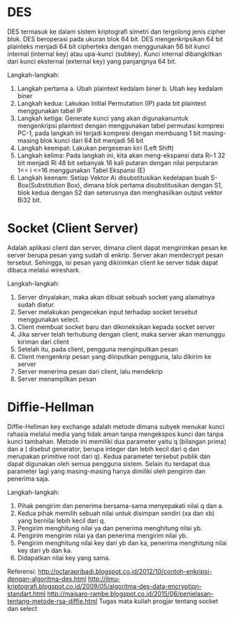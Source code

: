 # DES
DES termasuk ke dalam sistem kriptografi simetri dan tergolong jenis cipher blok. DES beroperasi pada ukuran blok 64 bit. DES mengenkripsikan 64 bit plainteks menjadi 64 bit cipherteks dengan menggunakan 56 bit kunci internal (internal key) atau upa-kunci (subkey). Kunci internal dibangkitkan dari kunci eksternal (external key) yang panjangnya 64 bit.

Langkah-langkah:
1.	Langkah pertama
  a.	Ubah plaintext kedalam biner
  b.	Ubah key kedalam biner
2.	Langkah kedua: Lakukan Initial Permutation (IP) pada bit plaintext menggunakan tabel IP
3.	Langkah ketiga: Generate kunci yang akan digunakanuntuk mengenkripsi plaintext dengan menggunakan tabel permutasi kompresi PC-1, pada langkah ini terjadi kompresi dengan membuang 1 bit masing-masing blok kunci dari 64 bit menjadi 56 bit
4.	Langkah keempat: Lakukan pergeseran kiri (Left Shift)
5.	Langkah kelima: Pada langkah ini, kita akan meng-ekspansi data Ri-1 32 bit menjadi Ri 48 bit sebanyak 16 kali putaran dengan nilai perputaran 1<= i <=16 menggunakan Tabel Ekspansi (E)
6.	Langkah keenam: Setiap Vektor Ai disubstitusikan kedelapan buah S-Box(Substitution Box), dimana blok pertama disubstitusikan dengan S1, blok kedua dengan S2 dan seterusnya dan menghasilkan output vektor Bi32 bit.

# Socket (Client Server)
Adalah aplikasi client dan server, dimana client dapat mengirimkan pesan ke server berupa pesan yang sudah di enkrip. Server akan mendecrypt pesan tersebut. Sehingga, isi pesan yang dikirimkan client ke server tidak dapat dibaca melalui wireshark.

Langkah-langkah:
1.	Server dinyalakan, maka akan dibuat sebuah socket yang alamatnya sudah diatur.
2.	Server melakukan pengecekan input terhadap socket tersebut menggunakan select.
3.	Client membuat socket baru dan dikoneksikan kepada socket server
4.	Jika server telah terhubung dengan client, maka server akan menunggu kiriman dari client
5.	Setelah itu, pada client, pengguna menginputkan pesan
6.	Client mengenkrip pesan yang diinputkan pengguna, lalu dikirim ke server
7.	Server menerima pesan dari client, lalu mendekrip
8.	Server menampilkan pesan

# Diffie-Hellman
Diffie-Hellman key exchange adalah metode dimana subyek menukar kunci rahasia   melalui   media   yang   tidak   aman   tanpa   mengekspos   kunci dan tanpa kunci tambahan. Metode ini memiliki dua parameter yaitu q (bilangan prima) dan a ( disebut generator, berupa integer dan lebih kecil dari q dan merupakan primitive root dari q). Kedua parameter tersebut publik dan dapat digunakan  oleh  semua  pengguna  sistem. Selain itu terdapat dua parameter lagi yang masing-masing hanya dimiliki oleh pengirim dan penerima saja.

Langkah-langkah:
1. Pihak pengirim dan penerima bersama-sama menyepakati nilai q dan a.
2. Kedua pihak memilih sebuah nilai untuk disimpan sendiri (xa dan xb) yang bernilai lebih kecil dari q.
3. Pengirim menghitung nilai ya dan penerima menghitung nilai yb.
4. Pengirim mengirim nilai ya dan penerima mengirim nilai yb.
5. Pengirim menghitung nilai key dari yb dan ka, penerima menghitung nilai key dari yb dan ka.
6. Didapatkan nilai key yang sama.



Referensi:
http://octarapribadi.blogspot.co.id/2012/10/contoh-enkripsi-dengan-algoritma-des.html
http://ilmu-kriptografi.blogspot.co.id/2009/05/algoritma-des-data-encryption-standart.html
http://maisaro-rambe.blogspot.co.id/2015/06/penjelasan-tentang-metode-rsa-diffie.html
Tugas mata kuliah progjar tentang socket dan select

